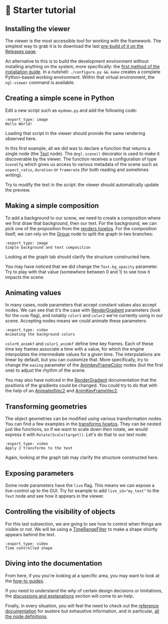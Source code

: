 # 🔰 Starter tutorial

## Installing the viewer

The viewer is the most accessible tool for working with the framework. The
simplest way to  grab it is to download the last [pre-build of it on the
Releases page][releases].

An alternative to this is to build the development environment without
installing anything on the system, more specifically: the [first method of the
installation guide][install]. In a nutshell: `./configure.py && make` creates a
complete Python-based working environment. Within that virtual environment, the
`ngl-viewer` command is available.

[releases]: https://github.com/NopeForge/nope.gl/releases/
[install]: /usr/howto/installation.md

## Creating a simple scene in Python

Edit a new script such as `mydemo.py` and add the following code:

```{nope} starter.hello_world
:export_type: image
Hello World!
```

Loading that script in the viewer should provide the same rendering observed
here.

In this first example, all we did was to declare a function that returns a
single node (the [Text] node). The `@ngl.scene()` decorator is used to make
it discoverable by the viewer. The function receives a configuration of type
`SceneCfg` which gives us access to various metadata of the scene such as
`aspect_ratio`, `duration` or `framerate` (for both reading and sometimes
writing).

Try to modify the text in the script: the viewer should automatically update
the preview.

## Making a simple composition

To add a background to our scene, we need to create a composition where we first
draw that background, then our text. For the background, we can pick one of the
proposition from the [renders howtos]. For the composition itself, we can rely
on the [Group] node to split the graph in two branches:

```{nope} starter.bg_fg_composition
:export_type: image
Simple background and text composition
```

Looking at the graph tab should clarify the structure constructed here.

You may have noticed that we did change the `Text.bg_opacity` parameter. Try to
play with that value (somewhere between 0 and 1) to see how it impacts the scene.

## Animating values

In many cases, node parameters that accept constant values also accept nodes.
We can see that it's the case with [RenderGradient] parameters (look for the
`node` flag), and notably `color1` and `color2` we're currently using in our
scene. Accepting nodes means we could animate these parameters:

```{nope} starter.animated
:export_type: video
Animating the background colors
```

`color0_animkf` and `color1_animkf` define time key frames. Each of these time
key frames associate a time with a value, for which the engine interpolates the
intermediate values for a given time. The interpolations are linear by default,
but you can customize that. More specifically, try to change the `easing`
parameter of the [AnimkeyFrameColor] nodes (but the first one) to adjust the
rhythm of the scene.

You may also have noticed in the [RenderGradient] documentation that the
positions of the gradients could be changed. You could try to do that with the
help of an [AnimatedVec2] and [AnimKeyFrameVec2].

## Transforming geometries

The object geometries can be modified using various transformation nodes. You
can find a few examples in the [transforms howtos]. They can be nested just like
functions, so if we want to scale down *then* rotate, we would express it with
`Rotate(Scale(target))`. Let's do that to our text node:

```{nope} starter.transforms
:export_type: video
Apply 2 transforms to the text
```

Again, looking at the graph tab may clarify the structure constructed here.

## Exposing parameters

Some node parameters have the `live` flag. This means we can expose a
live-control up to the GUI. Try for example to add `live_id="my_text"` to the
`Text` node and see how it appears in the viewer.

## Controlling the visibility of objects

For this last subsection, we are going to see how to control when things are
visible or not. We will be using a [TimeRangeFilter] to make a shape shortly
appears behind the text.

```{nope} starter.timeranges
:export_type: video
Time controlled shape
```

## Diving into the documentation

From here, if you you're looking at a specific area, you may want to look at
the [how-to guides][howto].

If you need to understand the *why* of certain design decisions or limitations,
the [discussions and explanations][expl] section will come to an help.

Finally, in every situation, you will feel the need to check out the [reference
documentation][refdoc] for austere but exhaustive information, and in
particular, [all the node definitions][ref-libnopegl].

[renders howtos]: /usr/howto/renders.md
[transforms howtos]: /usr/howto/transforms.md
[Text]: /usr/ref/libnopegl.md#text
[Group]: /usr/ref/libnopegl.md#group
[RenderGradient]: /usr/ref/libnopegl.md#rendergradient
[AnimKeyFrameColor]: /usr/ref/libnopegl.md#animkeyframecolor
[AnimatedVec2]: /usr/ref/libnopegl.md#animatedvec2
[AnimKeyFrameVec2]: /usr/ref/libnopegl.md#animkeyframevec2
[TimeRangeFilter]: /usr/ref/libnopegl.md#timerangefilter
[howto]: /usr/howto/index.md
[expl]: /usr/expl/index.md
[refdoc]: /usr/ref/index.md
[ref-libnopegl]: /usr/ref/libnopegl.md
